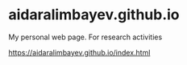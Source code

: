 # aidaralimbayev.github.io

My personal web page. For research activities

https://aidaralimbayev.github.io/index.html
